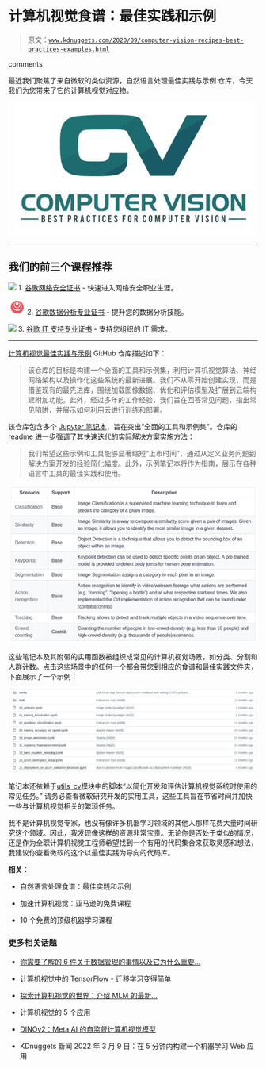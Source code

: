 # 计算机视觉食谱：最佳实践和示例

> 原文：[`www.kdnuggets.com/2020/09/computer-vision-recipes-best-practices-examples.html`](https://www.kdnuggets.com/2020/09/computer-vision-recipes-best-practices-examples.html)

comments

最近我们聚焦了来自微软的类似资源，自然语言处理最佳实践与示例 仓库，今天我们为您带来了它的计算机视觉对应物。

![Image](img/241a127c6b1e7b041c834541ba4e5e6c.png)

* * *

## 我们的前三个课程推荐

![](img/0244c01ba9267c002ef39d4907e0b8fb.png) 1\. [谷歌网络安全证书](https://www.kdnuggets.com/google-cybersecurity) - 快速进入网络安全职业生涯。

![](img/e225c49c3c91745821c8c0368bf04711.png) 2\. [谷歌数据分析专业证书](https://www.kdnuggets.com/google-data-analytics) - 提升您的数据分析技能。

![](img/0244c01ba9267c002ef39d4907e0b8fb.png) 3\. [谷歌 IT 支持专业证书](https://www.kdnuggets.com/google-itsupport) - 支持您组织的 IT 需求。

* * *

[计算机视觉最佳实践与示例](https://github.com/microsoft/computervision-recipes) GitHub 仓库描述如下：

> 该仓库的目标是构建一个全面的工具和示例集，利用计算机视觉算法、神经网络架构以及操作化这些系统的最新进展。我们不从零开始创建实现，而是借鉴现有的最先进库，围绕加载图像数据、优化和评估模型及扩展到云端构建附加功能。此外，经过多年的工作经验，我们旨在回答常见问题，指出常见陷阱，并展示如何利用云进行训练和部署。

该仓库包含多个 [Jupyter 笔记本](https://github.com/microsoft/computervision-recipes/blob/master/scenarios)，旨在突出“全面的工具和示例集”。仓库的 readme 进一步强调了其快速迭代的实际解决方案实施方法：

> 我们希望这些示例和工具能够显著缩短“上市时间”，通过从定义业务问题到解决方案开发的经验简化幅度。此外，示例笔记本将作为指南，展示在各种语言中工具的最佳实践和使用。

![Image](img/5bc3a8fb9fe896f3b2734448222daded.png)

这些笔记本及其附带的实用函数被组织成常见的计算机视觉场景，如分类、分割和人群计数。点击这些场景中的任何一个都会带您到相应的食谱和最佳实践文件夹，下面展示了一个示例：

![Image](img/7e558a28b9dafcf466fa05bc1785c42e.png)

笔记本还依赖于[utils_cv](https://github.com/microsoft/computervision-recipes/blob/master/utils_cv)模块中的脚本“以简化开发和评估计算机视觉系统时使用的常见任务。” 请务必查看微软研究开发的实用工具，这些工具旨在节省时间并加快一些与计算机视觉相关的繁琐任务。

我不是计算机视觉专家，也没有像许多机器学习领域的其他人那样花费大量时间研究这个领域。因此，我发现像这样的资源非常宝贵。无论你是否处于类似的情况，还是作为全职计算机视觉工程师希望找到一个有用的代码集合来获取灵感和想法，我建议你查看微软的这个以最佳实践为导向的代码库。

**相关**：

+   自然语言处理食谱：最佳实践和示例

+   加速计算机视觉：亚马逊的免费课程

+   10 个免费的顶级机器学习课程

### 更多相关话题

+   [你需要了解的 6 件关于数据管理的事情以及它为什么重要…](https://www.kdnuggets.com/2022/05/6-things-need-know-data-management-matters-computer-vision.html)

+   [计算机视觉中的 TensorFlow - 迁移学习变得简单](https://www.kdnuggets.com/2022/01/tensorflow-computer-vision-transfer-learning-made-easy.html)

+   [探索计算机视觉的世界：介绍 MLM 的最新…](https://www.kdnuggets.com/2024/01/mlm-discover-the-world-of-computer-vision-ebook)

+   计算机视觉的 5 个应用

+   [DINOv2：Meta AI 的自监督计算机视觉模型](https://www.kdnuggets.com/2023/05/dinov2-selfsupervised-computer-vision-models-meta-ai.html)

+   KDnuggets 新闻 2022 年 3 月 9 日：在 5 分钟内构建一个机器学习 Web 应用
